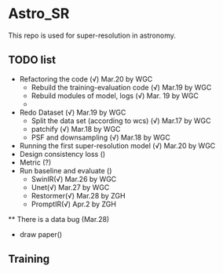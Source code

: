 # Astro_SR
This repo is used for super-resolution in astronomy.

## TODO list
- Refactoring the code (√) Mar.20 by WGC
  - Rebuild the training-evaluation code (√) Mar.19 by WGC
  - Rebuild modules of model, logs (√) Mar. 19 by WGC
  - 
- Redo Dataset (√)  Mar.19 by WGC 
  - Split the data set (according to wcs) (√) Mar.17 by WGC
  - patchify (√) Mar.18 by WGC
  - PSF and downsampling (√) Mar.18 by WGC
- Running the first super-resolution model (√) Mar.20 by WGC
- Design consistency loss ()
- Metric (?) 
- Run baseline and evaluate ()
  - SwinIR(√) Mar.26 by WGC
  - Unet(√) Mar.27 by WGC
  - Restormer(√) Mar.28 by ZGH
  - PromptIR(√) Apr.2 by ZGH
  
** There is a data bug (Mar.28) 

- draw paper()

## Training

